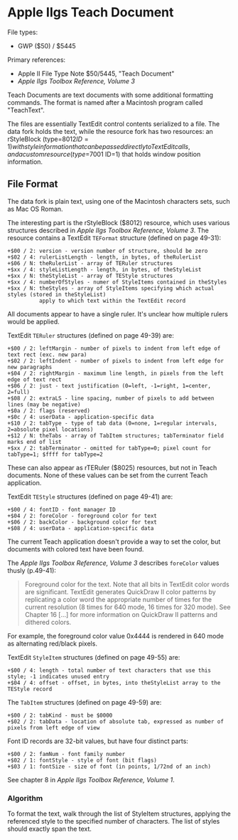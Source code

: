# Apple IIgs Teach Document #

File types:
 - GWP ($50) / $5445

Primary references:
 - Apple II File Type Note $50/5445, "Teach Document"
 - _Apple IIgs Toolbox Reference, Volume 3_

Teach Documents are text documents with some additional formatting commands.  The format is named
after a Macintosh program called "TeachText".

The files are essentially TextEdit control contents serialized to a file.  The data fork holds
the text, while the resource fork has two resources: an rStyleBlock (type=$8012 ID=1) with style
information that can be passed directly to TextEdit calls, and a custom resource (type=$7001 ID=1)
that holds window position information.

## File Format ##

The data fork is plain text, using one of the Macintosh characters sets, such as Mac OS Roman.

The interesting part is the rStyleBlock ($8012) resource, which uses various structures described
in _Apple IIgs Toolbox Reference, Volume 3_.  The resource contains a TextEdit `TEFormat`
structure (defined on page 49-31):
```
+$00 / 2: version - version number of structure, should be zero
+$02 / 4: rulerListLength - length, in bytes, of theRulerList
+$06 / N: theRulerList - array of TERuler structures
+$xx / 4: styleListLength - length, in bytes, of theStyleList
+$xx / N: theStyleList - array of TEStyle structures
+$xx / 4: numberOfStyles - numer of StyleItems contained in theStyles
+$xx / N: theStyles - array of StyleItems specifying which actual styles (stored in theStyleList)
          apply to which text within the TextEdit record
```
All documents appear to have a single ruler.  It's unclear how multiple rulers would be applied.

TextEdit `TERuler` structures (defined on page 49-39) are:
```
+$00 / 2: leftMargin - number of pixels to indent from left edge of text rect (exc. new para)
+$02 / 2: leftIndent - number of pixels to indent from left edge for new paragraphs
+$04 / 2: rightMargin - maximum line length, in pixels from the left edge of text rect
+$06 / 2: just - text justification (0=left, -1=right, 1=center, 2=full)
+$08 / 2: extraLS - line spacing, number of pixels to add between lines (may be negative)
+$0a / 2: flags (reserved)
+$0c / 4: userData - application-specific data
+$10 / 2: tabType - type of tab data (0=none, 1=regular intervals, 2=absolute pixel locations)
+$12 / N: theTabs - array of TabItem structures; tabTerminator field marks end of list
+$xx / 2: tabTerminator - omitted for tabType=0; pixel count for tabType=1; $ffff for tabType=2
```
These can also appear as rTERuler ($8025) resources, but not in Teach documents.  None of these
values can be set from the current Teach application.

TextEdit `TEStyle` structures (defined on page 49-41) are:
```
+$00 / 4: fontID - font manager ID
+$04 / 2: foreColor - foreground color for text
+$06 / 2: backColor - background color for text
+$08 / 4: userData - application-specific data
```
The current Teach application doesn't provide a way to set the color, but documents with colored
text have been found.

The _Apple IIgs Toolbox Reference, Volume 3_ describes `foreColor` values thusly (p.49-41):
> Foreground color for the text.  Note that all bits in TextEdit color words are significant.
> TextEdit generates QuickDraw II color patterns by replicating a color word the appropriate
> number of times for the current resolution (8 times for 640 mode, 16 times for 320 mode).
> See Chapter 16 [...] for more information on QuickDraw II patterns and dithered colors.

For example, the foreground color value 0x4444 is rendered in 640 mode as alternating
red/black pixels.

TextEdit `StyleItem` structures (defined on page 49-55) are:
```
+$00 / 4: length - total number of text characters that use this style; -1 indicates unused entry
+$04 / 4: offset - offset, in bytes, into theStyleList array to the TEStyle record
```

The `TabItem` structures (defined on page 49-59) are:
```
+$00 / 2: tabKind - must be $0000
+$02 / 2: tabData - location of absolute tab, expressed as number of pixels from left edge of view
```

Font ID records are 32-bit values, but have four distinct parts:
```
+$00 / 2: famNum - font family number
+$02 / 1: fontStyle - style of font (bit flags)
+$03 / 1: fontSize - size of font (in points, 1/72nd of an inch)
```
See chapter 8 in _Apple IIgs Toolbox Reference, Volume 1_.

### Algorithm ###

To format the text, walk through the list of StyleItem structures, applying the referenced style
to the specified number of characters.  The list of styles should exactly span the text.
